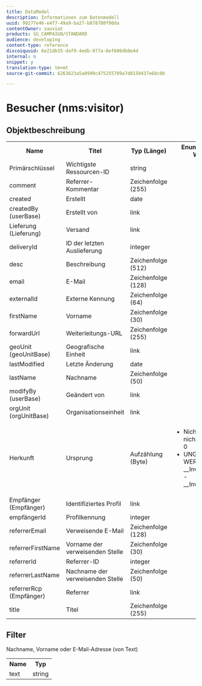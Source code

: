 ```yaml
---
title: DataModel
description: Informationen zum Datenmodell
uuid: 99277e46-e4f7-49a9-ba27-b878780f90da
contentOwner: sauviat
products: SG_CAMPAIGN/STANDARD
audience: developing
content-type: reference
discoiquuid: 6e21db35-daf9-4edb-977a-6ef606db0e4d
internal: n
snippet: y
translation-type: tm+mt
source-git-commit: 6263623a5a8999c475255709a7d0150437e68c0b

---
```



# Besucher (nms:visitor)

## Objektbeschreibung

<table>
    <tr>
        <th>Name</th>
        <th>Titel</th>
        <th>Typ (Länge)</th>
        <th>Enumeration-Werte</th>
    </tr>
    <tr>
        <td>Primärschlüssel</td>
        <td>Wichtigste Ressourcen-ID</td>
        <td>string </td>
        <td> </td>
    </tr>
    <tr>
        <td>comment</td>
        <td>Referrer-Kommentar</td>
        <td>Zeichenfolge (255)</td>
        <td> </td>
    </tr>
    <tr>
        <td>created</td>
        <td>Erstellt</td>
        <td>date </td>
        <td> </td>
    </tr>
    <tr>
        <td>createdBy (userBase)</td>
        <td>Erstellt von</td>
        <td>link </td>
        <td> </td>
    </tr>
    <tr>
        <td>Lieferung (Lieferung)</td>
        <td>Versand</td>
        <td>link </td>
        <td> </td>
    </tr>
    <tr>
        <td>deliveryId</td>
        <td>ID der letzten Auslieferung</td>
        <td>integer </td>
        <td> </td>
    </tr>
    <tr>
        <td>desc</td>
        <td>Beschreibung</td>
        <td>Zeichenfolge (512)</td>
        <td> </td>
    </tr>
    <tr>
        <td>email</td>
        <td>E-Mail</td>
        <td>Zeichenfolge (128)</td>
        <td> </td>
    </tr>
    <tr>
        <td>externalId</td>
        <td>Externe Kennung</td>
        <td>Zeichenfolge (64)</td>
        <td> </td>
    </tr>
    <tr>
        <td>firstName</td>
        <td>Vorname</td>
        <td>Zeichenfolge (30)</td>
        <td> </td>
    </tr>
    <tr>
        <td>forwardUrl</td>
        <td>Weiterleitungs-URL</td>
        <td>Zeichenfolge (255)</td>
        <td> </td>
    </tr>
    <tr>
        <td>geoUnit (geoUnitBase)</td>
        <td>Geografische Einheit</td>
        <td>link </td>
        <td> </td>
    </tr>
    <tr>
        <td>lastModified</td>
        <td>Letzte Änderung</td>
        <td>date </td>
        <td> </td>
    </tr>
    <tr>
        <td>lastName</td>
        <td>Nachname</td>
        <td>Zeichenfolge (50)</td>
        <td> </td>
    </tr>
    <tr>
        <td>modifyBy (userBase)</td>
        <td>Geändert von</td>
        <td>link </td>
        <td> </td>
    </tr>
    <tr>
        <td>orgUnit (orgUnitBase)</td>
        <td>Organisationseinheit</td>
        <td>link </td>
        <td> </td>
    </tr>
    <tr>
        <td>Herkunft</td>
        <td>Ursprung</td>
        <td>Aufzählung (Byte) </td>
        <td>
            <ul>
            <li>Nicht definiert - nicht definiert - 0</li>
            <li>UNGÜLTIGER WERT - __Invalid_value__ - __Invalid_value__</li>
            </ul>
        </td>
    </tr>
    <tr>
        <td>Empfänger (Empfänger)</td>
        <td>Identifiziertes Profil</td>
        <td>link </td>
        <td> </td>
    </tr>
    <tr>
        <td>empfängerId</td>
        <td>Profilkennung</td>
        <td>integer </td>
        <td> </td>
    </tr>
    <tr>
        <td>referrerEmail</td>
        <td>Verweisende E-Mail</td>
        <td>Zeichenfolge (128)</td>
        <td> </td>
    </tr>
    <tr>
        <td>referrerFirstName</td>
        <td>Vorname der verweisenden Stelle</td>
        <td>Zeichenfolge (30)</td>
        <td> </td>
    </tr>
    <tr>
        <td>referrerId</td>
        <td>Referrer-ID</td>
        <td>integer </td>
        <td> </td>
    </tr>
    <tr>
        <td>referrerLastName</td>
        <td>Nachname der verweisenden Stelle</td>
        <td>Zeichenfolge (50)</td>
        <td> </td>
    </tr>
    <tr>
        <td>referrerRcp (Empfänger)</td>
        <td>Referrer</td>
        <td>link </td>
        <td> </td>
    </tr>
    <tr>
        <td>title</td>
        <td>Titel</td>
        <td>Zeichenfolge (255)</td>
        <td> </td>
    </tr>
</table>

## Filter

Nachname, Vorname oder E-Mail-Adresse (von Text)</p>

<table>
        <tr>
        <th>Name</th>
        <th>Typ</th>
        </tr>
        <tr>
        <td>text</td>
        <td>string</td>
        </tr>
    </table>